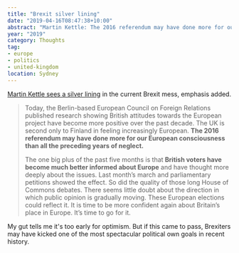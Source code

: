 ```yaml
---
title: "Brexit silver lining"
date: "2019-04-16T08:47:38+10:00"
abstract: "Martin Kettle: The 2016 referendum may have done more for our European consciousness than all the preceding years of neglect."
year: "2019"
category: Thoughts
tag:
- europe
- politics
- united-kingdom
location: Sydney
---
```

[Martin Kettle sees a silver lining](https://www.theguardian.com/commentisfree/2019/apr/11/nationalist-right-lost-battle-for-brexit-second-vote "The Guardian: Whatever happens next, the nationalist right has lost the battle for Brexit ") in the current Brexit mess, emphasis added.

> Today, the Berlin-based European Council on Foreign Relations published research showing British attitudes towards the European project have become more positive over the past decade. The UK is second only to Finland in feeling increasingly European. **The 2016 referendum may have done more for our European consciousness than all the preceding years of neglect.**
> 
> The one big plus of the past five months is that **British voters have become much better informed about Europe** and have thought more deeply about the issues. Last month’s march and parliamentary petitions showed the effect. So did the quality of those long House of Commons debates. There seems little doubt about the direction in which public opinion is gradually moving. These European elections could reflect it. It is time to be more confident again about Britain’s place in Europe. It’s time to go for it.

My gut tells me it's too early for optimism. But if this came to pass, Brexiters may have kicked one of the most spectacular political own goals in recent history.


